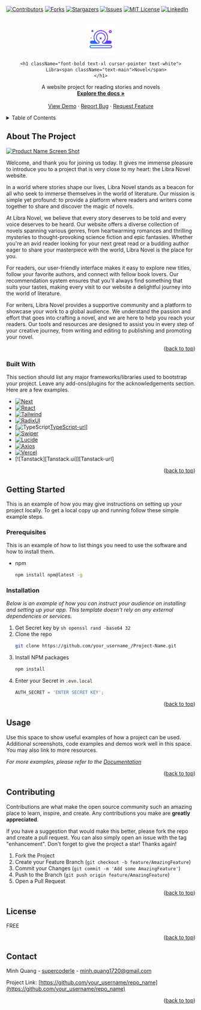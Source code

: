 <a id="readme-top"></a>
[![Contributors][contributors-shield]][contributors-url]
[![Forks][forks-shield]][forks-url]
[![Stargazers][stars-shield]][stars-url]
[![Issues][issues-shield]][issues-url]
[![MIT License][license-shield]][license-url]
[![LinkedIn][linkedin-shield]][linkedin-url]



<!-- PROJECT LOGO -->
<br />
<div align="center">
  <a href="https://github.com/othneildrew/Best-README-Template">
    <img src="./public/assets/images/logo/libra.png" alt="Logo" width="80" height="80">
  </a>

    <h1 className="font-bold text-xl cursor-pointer text-white">
        Libra<span className="text-main">Novel</span>
    </h1>

  <p align="center">
    A website project for reading stories and novels
    <br />
    <a href="https://github.com/othneildrew/Best-README-Template"><strong>Explore the docs »</strong></a>
    <br />
    <br />
    <a href="https://github.com/othneildrew/Best-README-Template">View Demo</a>
    ·
    <a href="https://github.com/othneildrew/Best-README-Template/issues/new?labels=bug&template=bug-report---.md">Report Bug</a>
    ·
    <a href="https://github.com/othneildrew/Best-README-Template/issues/new?labels=enhancement&template=feature-request---.md">Request Feature</a>
  </p>
</div>



<!-- TABLE OF CONTENTS -->
<details>
  <summary>Table of Contents</summary>
  <ol>
    <li>
      <a href="#about-the-project">About The Project</a>
      <ul>
        <li><a href="#built-with">Built With</a></li>
      </ul>
    </li>
    <li>
      <a href="#getting-started">Getting Started</a>
      <ul>
        <li><a href="#prerequisites">Prerequisites</a></li>
        <li><a href="#installation">Installation</a></li>
      </ul>
    </li>
    <li><a href="#usage">Usage</a></li>
    <li><a href="#roadmap">Roadmap</a></li>
    <li><a href="#contributing">Contributing</a></li>
    <li><a href="#license">License</a></li>
    <li><a href="#contact">Contact</a></li>
    <li><a href="#acknowledgments">Acknowledgments</a></li>
  </ol>
</details>



<!-- ABOUT THE PROJECT -->
## About The Project

[![Product Name Screen Shot][product-screenshot]](https://example.com)

Welcome, and thank you for joining us today. It gives me immense pleasure to introduce you to a project that is very close to my heart: the Libra Novel website.

In a world where stories shape our lives, Libra Novel stands as a beacon for all who seek to immerse themselves in the world of literature. Our mission is simple yet profound: to provide a platform where readers and writers come together to share and discover the magic of novels.

At Libra Novel, we believe that every story deserves to be told and every voice deserves to be heard. Our website offers a diverse collection of novels spanning various genres, from heartwarming romances and thrilling mysteries to thought-provoking science fiction and epic fantasies. Whether you're an avid reader looking for your next great read or a budding author eager to share your masterpiece with the world, Libra Novel is the place for you.

For readers, our user-friendly interface makes it easy to explore new titles, follow your favorite authors, and connect with fellow book lovers. Our recommendation system ensures that you'll always find something that suits your tastes, making every visit to our website a delightful journey into the world of literature.

For writers, Libra Novel provides a supportive community and a platform to showcase your work to a global audience. We understand the passion and effort that goes into crafting a novel, and we are here to help you reach your readers. Our tools and resources are designed to assist you in every step of your creative journey, from writing and editing to publishing and promoting your novel.

<p align="right">(<a href="#readme-top">back to top</a>)</p>



### Built With

This section should list any major frameworks/libraries used to bootstrap your project. Leave any add-ons/plugins for the acknowledgements section. Here are a few examples.

* [![Next][Next.js]][Next-url]
* [![React][React.js]][React-url]
* [![Tailwind][Tailwind.css]][Tailwind-url]
* [![RadixUI][Radix.ui]][Radix-url]
* [![TypeScript][TypeScript.ts][TypeScript-url]]
* [![Swiper][Swiper.ui]][Swiper-url]
* [![Lucide][Lucide.icon]][Lucide-url]
* [![Axios][Axios.api]][Axios-url]
* [![Vercel][Vercel.host]][Vercel-url]
* [![Tanstack][Tanstack.ui]][Tanstack-url]

<p align="right">(<a href="#readme-top">back to top</a>)</p>



<!-- GETTING STARTED -->
## Getting Started

This is an example of how you may give instructions on setting up your project locally.
To get a local copy up and running follow these simple example steps.

### Prerequisites

This is an example of how to list things you need to use the software and how to install them.
* npm
  ```sh
  npm install npm@latest -g
  ```

### Installation

_Below is an example of how you can instruct your audience on installing and setting up your app. This template doesn't rely on any external dependencies or services._

1. Get Secret key by ```sh openssl rand -base64 32```
2. Clone the repo
   ```sh
   git clone https://github.com/your_username_/Project-Name.git
   ```
3. Install NPM packages
   ```sh
   npm install
   ```
4. Enter your Secret in `.evn.local`
   ```js
   AUTH_SECRET = 'ENTER SECRET KEY';
   ```

<p align="right">(<a href="#readme-top">back to top</a>)</p>



<!-- USAGE EXAMPLES -->
## Usage

Use this space to show useful examples of how a project can be used. Additional screenshots, code examples and demos work well in this space. You may also link to more resources.

_For more examples, please refer to the [Documentation](https://example.com)_

<p align="right">(<a href="#readme-top">back to top</a>)</p>


<!-- CONTRIBUTING -->
## Contributing

Contributions are what make the open source community such an amazing place to learn, inspire, and create. Any contributions you make are **greatly appreciated**.

If you have a suggestion that would make this better, please fork the repo and create a pull request. You can also simply open an issue with the tag "enhancement".
Don't forget to give the project a star! Thanks again!

1. Fork the Project
2. Create your Feature Branch (`git checkout -b feature/AmazingFeature`)
3. Commit your Changes (`git commit -m 'Add some AmazingFeature'`)
4. Push to the Branch (`git push origin feature/AmazingFeature`)
5. Open a Pull Request

<p align="right">(<a href="#readme-top">back to top</a>)</p>



<!-- LICENSE -->
## License

FREE

<p align="right">(<a href="#readme-top">back to top</a>)</p>



<!-- CONTACT -->
## Contact

Minh Quang - [supercoderle](https://www.linkedin.com/in/supercoderle/) - minh.quang1720@gmail.com

Project Link: [https://github.com/your_username/repo_name](https://github.com/your_username/repo_name)

<p align="right">(<a href="#readme-top">back to top</a>)</p>

<!-- MARKDOWN LINKS & IMAGES -->
<!-- https://www.markdownguide.org/basic-syntax/#reference-style-links -->
[contributors-shield]: https://img.shields.io/github/contributors/othneildrew/Best-README-Template.svg?style=for-the-badge
[contributors-url]: https://github.com/othneildrew/Best-README-Template/graphs/contributors
[forks-shield]: https://img.shields.io/github/forks/othneildrew/Best-README-Template.svg?style=for-the-badge
[forks-url]: https://github.com/othneildrew/Best-README-Template/network/members
[stars-shield]: https://img.shields.io/github/stars/othneildrew/Best-README-Template.svg?style=for-the-badge
[stars-url]: https://github.com/othneildrew/Best-README-Template/stargazers
[issues-shield]: https://img.shields.io/github/issues/othneildrew/Best-README-Template.svg?style=for-the-badge
[issues-url]: https://github.com/othneildrew/Best-README-Template/issues
[license-shield]: https://img.shields.io/github/license/othneildrew/Best-README-Template.svg?style=for-the-badge
[license-url]: https://github.com/othneildrew/Best-README-Template/blob/master/LICENSE.txt
[linkedin-shield]: https://img.shields.io/badge/-LinkedIn-black.svg?style=for-the-badge&logo=linkedin&colorB=555
[linkedin-url]: https://linkedin.com/in/othneildrew
[product-screenshot]: images/screenshot.png
[Next.js]: https://img.shields.io/badge/next.js-000000?style=for-the-badge&logo=nextdotjs&logoColor=white
[Next-url]: https://nextjs.org/
[React.js]: https://img.shields.io/badge/React-20232A?style=for-the-badge&logo=react&logoColor=61DAFB
[React-url]: https://reactjs.org/
[Tailwind.css]: https://img.shields.io/badge/tailwindcss-%2338B2AC.svg?style=for-the-badge&logo=tailwind-css&logoColor=white
[Tailwind-url]: https://tailwindcss.com/
[Radix-url]: https://reactjs.org/
[Radix.ui]: https://img.shields.io/badge/radix%20ui-161618.svg?style=for-the-badge&logo=radix-ui&logoColor=white
[TypeScript-url]: https://www.typescriptlang.org/
[TypeScript.ts]: https://img.shields.io/badge/typescript-%23007ACC.svg?style=for-the-badge&logo=typescript&logoColor=white
[Swiper-url]: https://swiperjs.com/
[Swiper.ui]: https://img.shields.io/badge/Swiper-6332F6?logo=swiper&logoColor=fff&style=for-the-badge
[Lucide-url]: https://lucide.dev/
[Lucide.icon]: https://img.shields.io/badge/ICON-31B8BB?logo=icon&logoColor=fff&style=for-the-badge
[Axios-url]: https://axios-http.com/
[Axios.api]: https://img.shields.io/badge/Axios-5A29E4?logo=axios&logoColor=fff&style=for-the-badge
[Vercel-url]: https://vercel.com/
[Vercel.host]: https://img.shields.io/badge/vercel-%23000000.svg?style=for-the-badge&logo=vercel&logoColor=white